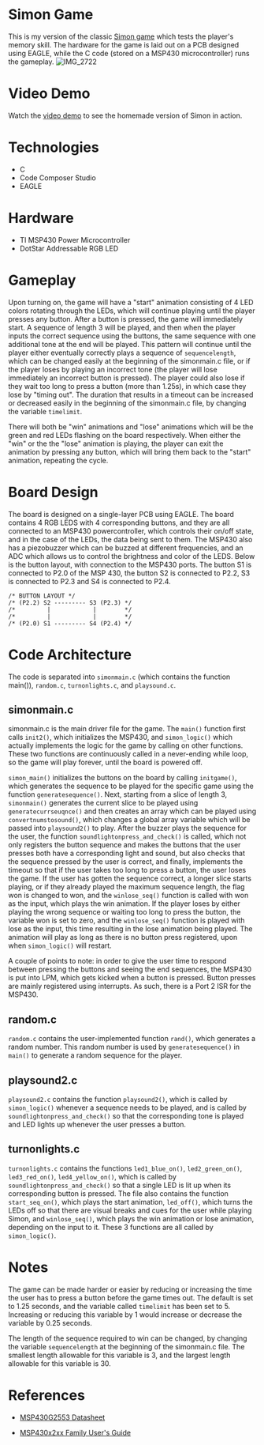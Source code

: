 # Simon Game
This is my version of the classic [Simon game] which tests the player's memory skill. The hardware for the game is laid out on a PCB designed using EAGLE, while the C code (stored on a MSP430 microcontroller) runs the gameplay.
![IMG_2722](https://user-images.githubusercontent.com/62456147/87822116-7b2d1d00-c8a3-11ea-889e-653f60676ee5.jpg)

# Video Demo
Watch the [video demo] to see the homemade version of Simon in action.

# Technologies
* C
* Code Composer Studio
* EAGLE

# Hardware 
* TI MSP430 Power Microcontroller
* DotStar Addressable RGB LED

# Gameplay
Upon turning on, the game will have a "start" animation consisting of 4 LED colors rotating through the LEDs, which will continue playing until the player presses any button. After a button is pressed, the game will immediately start. A sequence of length 3 will be played, and then when the player inputs the correct sequence using the buttons, the same sequence with one additional tone at the end will be played. This pattern will continue until the player either eventually correctly plays a sequence of `sequencelength`, which can be changed easily at the beginning of the simonmain.c file, or if the player loses by playing an incorrect tone (the player will lose immediately an incorrect button is pressed). The player could also lose if they wait too long to press a button (more than 1.25s), in which case they lose by "timing out". The duration that results in a timeout can be increased or decreased easily in the beginning of the simonmain.c file, by changing the variable `timelimit`.

There will both be "win" animations and "lose" animations which will be the green and red LEDs flashing on the board respectively. When either the "win" or the the "lose" animation is playing, the player can exit the animation by pressing any button, which will bring them back to the "start" animation, repeating the cycle.

# Board Design
The board is designed on a single-layer PCB using EAGLE. The board contains 4 RGB LEDS with 4 corresponding buttons, and they are all connected to an MSP430 powercontroller, which controls their on/off state, and in the case of the LEDs, the data being sent to them. The MSP430 also has a piezobuzzer which can  be buzzed at different frequencies, and an ADC which allows us to control the brightness and color of the LEDS. Below is the button layout, with connection to the MSP430 ports. The button S1 is connected to P2.0 of the MSP 430, the button S2 is connected to P2.2, S3 is connected to P2.3 and S4 is connected to P2.4.

    /* BUTTON LAYOUT */
    /* (P2.2) S2 --------- S3 (P2.3) */
    /*         |            |        */
    /*         |            |        */
    /* (P2.0) S1 --------- S4 (P2.4) */

# Code Architecture
The code is separated into `simonmain.c` (which contains the function main()), `random.c`, `turnonlights.c`, and `playsound.c`.

## simonmain.c
simonmain.c is the main driver file for the game. The `main()` function first calls `init2()`, which initializes the MSP430, and `simon_logic()` which actually implements the logic for the game by calling on other functions. These two functions are continuously called in a never-ending while loop, so the game will play forever, until the board is powered off. 

`simon_main()` initializes the buttons on the board by calling `initgame()`, which generates the sequence to be played for the specific game using the function `generatesequence()`. Next, starting from a slice of length 3, `simonmain()` generates the current slice to be played using `generatecurrseuqnce()` and then creates an array which can be played using `convertnumstosound()`, which changes a global array variable which will be passed into `playsound2()` to play. After the buzzer plays the sequence for the user, the function `soundlightonpress_and_check()` is called, which not only registers the button sequence and makes the buttons that the user presses both have a corresponding light and sound, but also checks that the sequence pressed by the user is correct, and finally, implements the timeout so that if the user takes too long to press a button, the user loses the game. If the user has gotten the sequence correct, a longer slice starts playing, or if they already played the maximum sequence length, the flag won is changed to won, and the `winlose_seq()` function is called with won as the input, which plays the win animation. If the player loses by either playing the wrong sequence or waiting too long to press the button, the variable won is set to zero, and the `winlose_seq()` function is played with lose as the input, this time resulting in the lose animation being played. The animation will play as long as there is no button press registered, upon when `simon_logic()` will restart.

A couple of points to note: in order to give the user time to respond between pressing the buttons and seeing the end sequences, the MSP430 is put into LPM, which gets kicked when a button is pressed. Button presses are mainly registered using interrupts. As such, there is a Port 2 ISR for the MSP430.

## random.c
`random.c` contains the user-implemented function `rand()`, which generates a random number. This random number is used by `generatesequence()` in `main()` to generate a random sequence for the player.

## playsound2.c
`playsound2.c` contains the function `playsound2()`, which is called by `simon_logic()` whenever a sequence needs to be played, and is called by `soundlightonpress_and_check()` so that the corresponding tone is played and LED lights up whenever the user presses a button.

## turnonlights.c
`turnonlights.c` contains the functions `led1_blue_on()`, `led2_green_on()`, `led3_red_on()`, `led4_yellow_on()`, which is called by `soundlightonpress_and_check()` so that a single LED is lit up when its corresponding button is pressed. The file also contains the function `start_seq_on()`, which plays the start animation, `led_off()`, which turns the LEDs off so that there are visual breaks and cues for the user while playing Simon, and `winlose_seq()`, which plays the win animation or lose animation, depending on the input to it. These 3 functions are all called by `simon_logic()`.

# Notes
The game can be made harder or easier by reducing or increasing the time the user has to press a button before the game times out. The default is set to 1.25 seconds, and the variable called `timelimit` has been set to 5. Increasing or reducing this variable by 1 would increase or decrease the variable by 0.25 seconds. 

The length of the sequence required to win can be changed, by changing the variable `sequencelength` at the beginning of the simonmain.c file. The smallest length allowable for this variable is 3, and the largest length allowable for this variable is 30.


# References
* [MSP430G2553 Datasheet]
* [MSP430x2xx Family User's Guide]

   [Simon game]: https://en.wikipedia.org/wiki/Simon_(game)
   [video demo]: https://drive.google.com/file/d/1mtxt7HwAMOKZ6hkkJ4arVjRnBYrZxwgK/view
   
   [MSP430G2553 Datasheet]: http://elec327.github.io/assets/documents/msp430g2553.pdf
   [MSP430x2xx Family User's Guide]: http://elec327.github.io/assets/documents/slau144j_userguide.pdf
